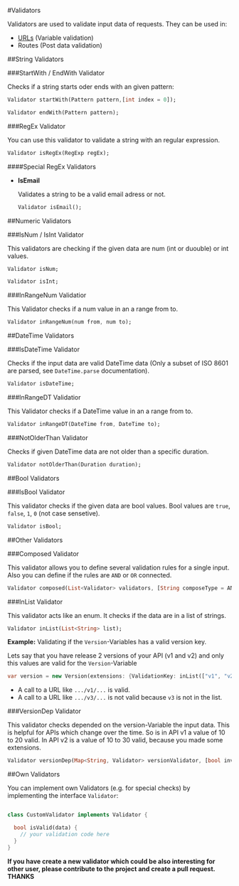 #Validators

Validators are used to validate input data of requests. They can be used in:
 * [URLs](URLVariableValidation.md) (Variable validation)
 * Routes (Post data validation)

##String Validators

###StartWith / EndWith Validator

Checks if a string starts oder ends with an given pattern:
```dart
Validator startWith(Pattern pattern,[int index = 0]);

Validator endWith(Pattern pattern);
```

###RegEx Validator

You can use this validator to validate a string with an regular expression.
```dart
Validator isRegEx(RegExp regEx);
```
####Special RegEx Validators

* **IsEmail**

  Validates a string to be a valid email adress or not.
  ```dart
  Validator isEmail();
  ```

##Numeric Validators

###IsNum / IsInt Validator

This validators are checking if the given data are num (int or duouble) or int values.
```dart
Validator isNum;

Validator isInt;

```
###InRangeNum Validatior

This Validator checks if a num value in an a range from to.
```dart
Validator inRangeNum(num from, num to);
```

##DateTime Validators

###IsDateTime Validator

Checks if the input data are valid DateTime data (Only a subset of ISO 8601 are parsed, see `DateTime.parse` documentation).
```dart
Validator isDateTime;
```
###InRangeDT Validatior

This Validator checks if a DateTime value in an a range from to.
```dart
Validator inRangeDT(DateTime from, DateTime to);
```

###NotOlderThan Validator

Checks if given DateTime data are not older than a specific duration.
```dart
Validator notOlderThan(Duration duration);
```

##Bool Validators

###IsBool Validator

This validator checks if the given data are bool values. Bool values are `true`, `false`, `1`, `0` (not case sensetive).
```dart
Validator isBool;
```
##Other Validators

###Composed Validator

This validator allows you to define several validation rules for a single input. Also you can define if the rules are `AND` or `OR` connected.
```dart
Validator composed(List<Validator> validators, [String composeType = AND]);
```
###InList Validator

This validator acts like an enum. It checks if the data are in a list of strings.
```dart
Validator inList(List<String> list);
```
**Example:** Validating if the `Version`-Variables has a valid version key.

Lets say that you have release 2 versions of your API (v1 and v2) and only this values are valid for the `Version`-Variable
```dart
var version = new Version(extensions: {ValidationKey: inList(["v1", "v2"]) })
```
* A call to a URL like `.../v1/...` is valid.
* A call to a URL like `.../v3/...` is not valid because `v3` is not in the list.

###VersionDep Validator

This validator checks depended on the version-Variable the input data. This is helpful for APIs which change over the time. So is in API v1 a value of 10 to 20 valid. In API v2 is a value of 10 to 30 valid, because you made some extensions.
```dart
Validator versionDep(Map<String, Validator> versionValidator, [bool invalidIfNoValidatorFound = true]);
```

##Own Validators

You can implement own Validators (e.g. for special checks) by implementing the interface `Validator`:
```dart

class CustomValidator implements Validator {

  bool isValid(data) {
    // your validation code here
  }
}
```

**If you have create a new validator which could be also interesting for other user, please contribute to the project and create a pull request. THANKS**
